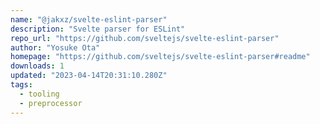 ```yaml
---
name: "@jakxz/svelte-eslint-parser"
description: "Svelte parser for ESLint"
repo_url: "https://github.com/sveltejs/svelte-eslint-parser"
author: "Yosuke Ota"
homepage: "https://github.com/sveltejs/svelte-eslint-parser#readme"
downloads: 1
updated: "2023-04-14T20:31:10.280Z"
tags: 
  - tooling
  - preprocessor
---
```

